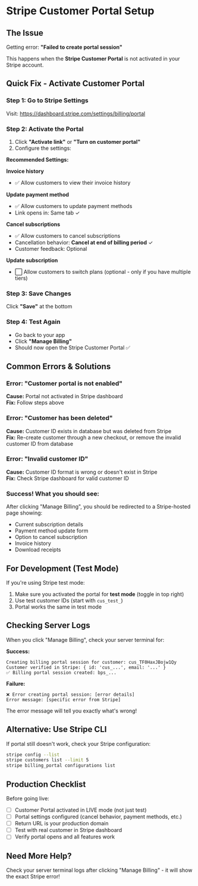 # Stripe Customer Portal Setup

## The Issue

Getting error: **"Failed to create portal session"**

This happens when the **Stripe Customer Portal** is not activated in your Stripe account.

## Quick Fix - Activate Customer Portal

### Step 1: Go to Stripe Settings
Visit: https://dashboard.stripe.com/settings/billing/portal

### Step 2: Activate the Portal
1. Click **"Activate link"** or **"Turn on customer portal"**
2. Configure the settings:

**Recommended Settings:**

**Invoice history**
- ✅ Allow customers to view their invoice history

**Update payment method**
- ✅ Allow customers to update payment methods
- Link opens in: Same tab ✓

**Cancel subscriptions**
- ✅ Allow customers to cancel subscriptions
- Cancellation behavior: **Cancel at end of billing period** ✓
- Customer feedback: Optional

**Update subscription**
- ⬜ Allow customers to switch plans (optional - only if you have multiple tiers)

### Step 3: Save Changes
Click **"Save"** at the bottom

### Step 4: Test Again
- Go back to your app
- Click **"Manage Billing"**
- Should now open the Stripe Customer Portal ✅

## Common Errors & Solutions

### Error: "Customer portal is not enabled"
**Cause:** Portal not activated in Stripe dashboard  
**Fix:** Follow steps above

### Error: "Customer has been deleted"
**Cause:** Customer ID exists in database but was deleted from Stripe  
**Fix:** Re-create customer through a new checkout, or remove the invalid customer ID from database

### Error: "Invalid customer ID"
**Cause:** Customer ID format is wrong or doesn't exist in Stripe  
**Fix:** Check Stripe dashboard for valid customer ID

### Success! What you should see:
After clicking "Manage Billing", you should be redirected to a Stripe-hosted page showing:
- Current subscription details
- Payment method update form
- Option to cancel subscription
- Invoice history
- Download receipts

## For Development (Test Mode)

If you're using Stripe test mode:
1. Make sure you activated the portal for **test mode** (toggle in top right)
2. Use test customer IDs (start with `cus_test_`)
3. Portal works the same in test mode

## Checking Server Logs

When you click "Manage Billing", check your server terminal for:

**Success:**
```
Creating billing portal session for customer: cus_TF0HaxJBojw1Qy
Customer verified in Stripe: { id: 'cus_...', email: '...' }
✅ Billing portal session created: bps_...
```

**Failure:**
```
❌ Error creating portal session: [error details]
Error message: [specific error from Stripe]
```

The error message will tell you exactly what's wrong!

## Alternative: Use Stripe CLI

If portal still doesn't work, check your Stripe configuration:

```bash
stripe config --list
stripe customers list --limit 5
stripe billing_portal configurations list
```

## Production Checklist

Before going live:
- [ ] Customer Portal activated in LIVE mode (not just test)
- [ ] Portal settings configured (cancel behavior, payment methods, etc.)
- [ ] Return URL is your production domain
- [ ] Test with real customer in Stripe dashboard
- [ ] Verify portal opens and all features work

## Need More Help?

Check your server terminal logs after clicking "Manage Billing" - it will show the exact Stripe error!

